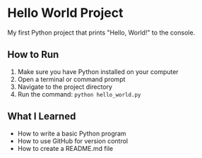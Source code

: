 # Hello World Project

My first Python project that prints "Hello, World!" to the console.

## How to Run

1. Make sure you have Python installed on your computer
2. Open a terminal or command prompt
3. Navigate to the project directory
4. Run the command: `python hello_world.py`

## What I Learned

- How to write a basic Python program
- How to use GitHub for version control
- How to create a README.md file
